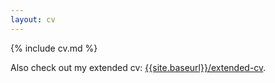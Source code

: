 ```yaml
---
layout: cv
---
```


{% include cv.md %}

Also check out my extended cv: [{{site.baseurl}}/extended-cv]({{site.baseurl}}/extended-cv).
